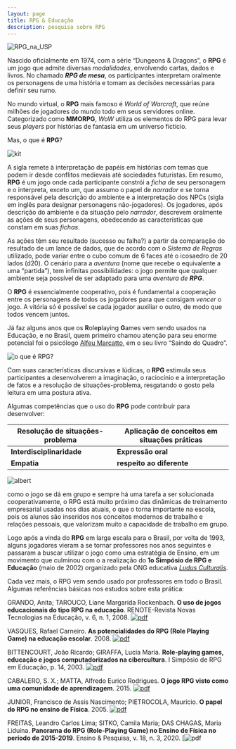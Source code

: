 ```yaml
---
layout: page
title: RPG & Educação
description: pesquisa sobre RPG
---
```


![ RPG_na_USP][jcampus]

Nascido oficialmente em 1974, com a série “Dungeons & Dragons”, o **RPG** é um jogo que admite diversas _modalidades_, envolvendo cartas, dados e livros. No chamado _**RPG de mesa**_, os participantes interpretam oralmente os personagens de uma história e tomam as decisões necessárias para definir seu rumo.

No mundo virtual, o **RPG** mais famoso é _World of Warcraft_, que reúne milhões de jogadores do mundo todo em seus servidores online. Categorizado como  **MMORPG**, _WoW_  utiliza os elementos do RPG para levar seus _players_ por histórias de fantasia em um universo fictício.

Mas, o que é **RPG**?

![kit][dices]  

A sigla remete à interpretação de papéis em histórias com temas que podem ir desde conflitos medievais até sociedades futuristas. Em resumo,  **RPG** é um jogo onde cada participante constrói a _ficha_ de seu personagem e o interpreta, exceto um, que assumo o papel de _narrador_ e se torna  responsável pela descrição do ambiente e a interpretação dos NPCs (sigla em inglês para designar personagens não-jogadores). Os jogadores, após descrição do ambiente e da situação pelo _narrador_, descrevem oralmente as ações de seus personagens, obedecendo as características que constam em suas _fichas_.

As ações têm seu resultado (sucesso ou falha?) a partir da comparação do resultado de um lance de dados, que de acordo com o _Sistema de Regras_ utilizado, pode variar entre o cubo comum de 6 faces até o icosaedro de 20 lados (d20). O cenário para a _aventura_ (nome que recebe o   equivalente a uma “partida”), tem infinitas possibilidades: o jogo permite que  qualquer ambiente seja possível de ser adaptado para uma _aventura de **RPG**_.

O **RPG** é essencialmente cooperativo, pois é fundamental a cooperação entre os personagens de todos os jogadores para que  consigam _vencer_ o jogo. A vitória só é possível se cada jogador auxiliar o outro, de modo que todos vencem juntos.

Já faz alguns anos que os **R**ole**p**laying **G**ames vem sendo usados na Educação, e no Brasil, quem primeiro chamou atenção para seu enorme potencial foi o psicólogo [Alfeu Marcatto](http://www.alfmarc.psc.br), em o seu livro “Saindo do Quadro”.


![o que é RPG?][RPG_o_que_e]

 Com suas características discursivas e lúdicas, o **RPG** estimula seus participantes a desenvolverem a imaginação, o raciocínio e a interpretação de fatos e a resolução de situações-problema, resgatando o gosto pela leitura em uma postura ativa.

Algumas competências que o uso do **RPG** pode contribuir para desenvolver:

**Resolução de situações-problema** | **Aplicação de conceitos em situações práticas**
|---|---|
| **Interdisciplinaridade** | **Expressão oral** |  
| **Empatia**   | **respeito ao diferente** |  



![albert][einstein]

como o jogo se dá em grupo e sempre há uma tarefa a ser solucionada cooperativamente, o RPG está muito próximo das dinâmicas de treinamento empresarial usadas nos dias atuais, o que o torna importante na escola, pois os alunos são inseridos nos conceitos modernos de trabalho e relações pessoais, que valorizam muito a capacidade de trabalho em grupo.  

Logo após a vinda do **RPG** em larga escala para o Brasil, por volta de 1993, alguns jogadores  vieram a se tornar professores nos anos seguintes e passaram a buscar utilizar o jogo como uma  estratégia de Ensino, em um movimento que culminou com o a realização do **1o Simpósio de RPG e Educação** (maio de 2002) organizado pela ONG educativa [_Ludus Culturalis_](www.rpgeducacao.com.br).

Cada vez mais, o RPG vem sendo usado por professores em todo o Brasil. Algumas referências básicas nos estudos sobre esta prática:


GRANDO, Anita; TAROUCO, Liane Margarida Rockenbach. **O uso de jogos educacionais do tipo RPG na educação**. RENOTE-Revista Novas Tecnologias na Educação, v. 6, n. 1, 2008. [![pdf](icons16/pdf-icon.png)](https://www.seer.ufrgs.br/renote/article/viewFile/14403/8308)  

VASQUES, Rafael Carneiro. **As potencialidades do RPG (Role Playing Game) na educação escolar**. 2008. [![pdf](icons16/pdf-icon.png)](https://repositorio.unesp.br/handle/11449/90316)  

BITTENCOURT, João Ricardo; GIRAFFA, Lucia Maria. **Role-playing games, educação e jogos computadorizados na cibercultura**. I Simpósio de RPG em Educação, p. 14, 2003. [![pdf](icons16/pdf-icon.png)](https://d1wqtxts1xzle7.cloudfront.net/49291500/historiapaper03.pdf?1475417856=&response-content-disposition=inline%3B+filename%3DRole_Playing_Games_Educacao_e_Jogos_Comp.pdf&Expires=1607975730&Signature=CPwz~-sLxvf1hF41gTd0tpJQqQeX2CFYOo-H59GY05AGokUzXKZDjYJzc5nmgo9G1-UNGauCJxb-NmFzU1efebdgbXeGfcbivbHDLyMAlpboign4DO5roW-p2-mkQJKi5ClTA3D1fAVo3EU6cnT3bgUG2u6Nbo3KIUwtIKhKmcVa4u~9LBRlWVuG6zIZfqQjHWhc5jtoXbtY0HIHFYGZhMT3YeppBEH8Y7t6pqqH3Si5kXdsRw3Iag2h6828lH8u6FJzThXiXWlBXEv181spkmUC3Wv9B-ipPu0WZFqixFb1bVTTZQDPMt2wCmC4zIW~SyEpKw5CGTv98zL6kx9~4w__&Key-Pair-Id=APKAJLOHF5GGSLRBV4ZA)

CABALERO, S. X.; MATTA, Alfredo Eurico Rodrigues. **O jogo RPG visto como uma comunidade de aprendizagem**. 2015. [![pdf](icons16/pdf-icon.png)](http://www.comunidadesvirtuais.pro.br/seminario2/trabalhos/suelixavier_alfredoeurico.pdf)  

JUNIOR, Francisco de Assis Nascimento; PIETROCOLA, Maurício. **O papel do RPG no ensino de Física**. 2005. [![pdf](icons16/pdf-icon.png)](https://sites.usp.br/nupic/wp-content/uploads/sites/293/2016/05/Francisco_de_Assis_Nascimento_Junior_O_PAPEL_DO_RPG.pdf)  

FREITAS, Leandro Carlos Lima; SITKO, Camila Maria; DAS CHAGAS, Maria Liduína. **Panorama do RPG (Role-Playing Game) no Ensino de Física no período de 2015-2019**. Ensino & Pesquisa, v. 18, n. 3, 2020. [![pdf](http://periodicos.unespar.edu.br/index.php/ensinoepesquisa/article/view/3693)



[RPG_o_que_e]: https://itxesco.github.io/assets/index_pics/dragon_feynman.jpg   

[jcampus]: https://itxesco.github.io/assets/figuras/rpg/JC_RPG.jpg

[dices]: https://itxesco.github.io/assets/figuras/rpg/dados.jpg

[einstein]: https://itxesco.github.io/assets/figuras/rpg/einstein.jpg
